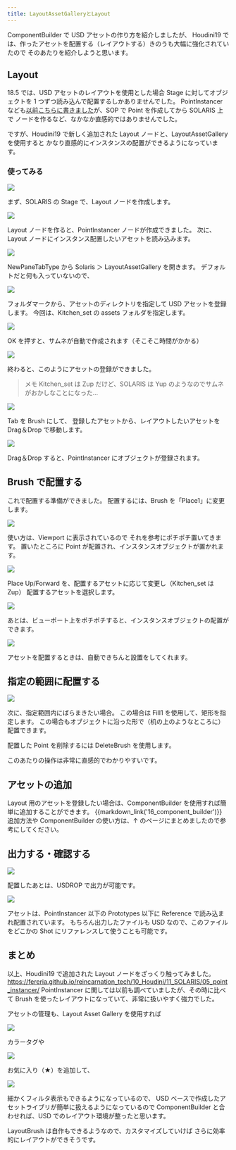 ```yaml
---
title: LayoutAssetGalleryとLayout
---
```


ComponentBuilder で USD アセットの作り方を紹介しましたが、
Houdini19 では、作ったアセットを配置する（レイアウトする）きのうも大幅に強化されていたので
そのあたりを紹介しようと思います。

## Layout

18.5 では、USD アセットのレイアウトを使用とした場合
Stage に対してオブジェクトを 1 つずつ読み込んで配置するしかありませんでした。
PointInstancer なども[以前こちらに書きました](https://fereria.github.io/reincarnation_tech/10_Houdini/11_SOLARIS/05_point_instancer/)が、SOP で Point を作成してから SOLARIS 上で
ノードを作るなど、なかなか直感的ではありませんでした。

ですが、Houdini19 で新しく追加された Layout ノードと、LayoutAssetGallery を使用すると
かなり直感的にインスタンスの配置ができるようになっています。

### 使ってみる

![](https://gyazo.com/ae31bae6e789e2147f35fbbe974779b8.png)

まず、SOLARIS の Stage で、Layout ノードを作成します。

![](https://gyazo.com/65fde9dcf1394b835996d938dc93933f.png)

Layout ノードを作ると、PointInstancer ノードが作成できました。
次に、Layout ノードにインスタンス配置したいアセットを読み込みます。

![](https://gyazo.com/d5dc1f36228622ab866293ebac1a05da.png)

NewPaneTabType から Solaris ＞ LayoutAssetGallery を開きます。
デフォルトだと何も入っていないので、

![](https://gyazo.com/3d9f9d27943a0f44784b58759d5e2ce4.png)

フォルダマークから、アセットのディレクトリを指定して
USD アセットを登録します。
今回は、Kitchen_set の assets フォルダを指定します。

![](https://gyazo.com/a139d1e3b99392c2dd6e8fc5739c624e.png)

OK を押すと、サムネが自動で作成されます（そこそこ時間がかかる）

![](https://gyazo.com/68d47b46595809bb2522ef06b917094b.png)

終わると、このようにアセットの登録ができました。

> メモ
> Kitchen_set は Zup だけど、SOLARIS は Yup のようなのでサムネがおかしなことになった...

![](https://gyazo.com/887f5ffc1741aa0108dccf97751d0a8a.gif)

Tab を Brush にして、
登録したアセットから、レイアウトしたいアセットを Drag＆Drop で移動します。

![](https://gyazo.com/d98affeeb886e05a1a357f3e03610ccd.png)

Drag＆Drop すると、PointInstancer にオブジェクトが登録されます。

## Brush で配置する

これで配置する準備ができました。
配置するには、Brush を「Place1」に変更します。

![](https://gyazo.com/c5b67006156019d81b601e38320a0991.png)

使い方は、Viewport に表示されているので
それを参考にポチポチ置いてきます。
置いたところに Point が配置され、インスタンスオブジェクトが置かれます。

![](https://gyazo.com/0c4013e9e68669010abe0106b5c4fe4d.png)

Place Up/Forward を、配置するアセットに応じて変更し（Kitchen_set は Zup）
配置するアセットを選択します。

![](https://gyazo.com/6966e65c5357cc3367ba40c0407fdd5a.gif)

あとは、ビューポート上をポチポチすると、インスタンスオブジェクトの配置ができます。

![](https://gyazo.com/0f00a0128e142d18c399b562d3b02823.gif)

アセットを配置するときは、自動できちんと設置をしてくれます。

## 指定の範囲に配置する

![](https://gyazo.com/c993f8ed87ce3b8f81d8ef110de2c265.gif)

次に、指定範囲内にばらまきたい場合。
この場合は Fill1 を使用して、矩形を指定します。
この場合もオブジェクトに沿った形で（机の上のようなところに）配置できます。

配置した Point を削除するには DeleteBrush を使用します。

このあたりの操作は非常に直感的でわかりやすいです。

## アセットの追加

Layout 用のアセットを登録したい場合は、ComponentBuilder を使用すれば簡単に追加することができます。
{{markdown_link('16_component_builder')}}
追加方法や ComponentBuilder の使い方は、↑ のページにまとめましたので参考にしてください。

## 出力する・確認する

![](https://gyazo.com/16507f0923391b1a58fb649659950ecc.png)

配置したあとは、USDROP で出力が可能です。

![](https://gyazo.com/dcdc64429d8b68a79235ae4e3937a47c.png)

アセットは、PointInstancer 以下の Prototypes 以下に Reference で読み込まれ配置されています。
もちろん出力したファイルも USD なので、このファイルをどこかの Shot にリファレンスして使うことも可能です。

## まとめ

以上、Houdini19 で追加された Layout ノードをざっくり触ってみました。
https://fereria.github.io/reincarnation_tech/10_Houdini/11_SOLARIS/05_point_instancer/
PointInstancer に関しては以前も調べていましたが、その時に比べて
Brush を使ったレイアウトになっていて、非常に扱いやすく強力でした。

アセットの管理も、Layout Asset Gallery を使用すれば

![](https://gyazo.com/7c04154ed7e675686de2618183cb7ebd.png)

カラータグや

![](https://gyazo.com/56cea2b72be3dfdc5fd11b7f6b517da0.png)

お気に入り（★）を追加して、

![](https://gyazo.com/8156b838bc9f9e2a502fd4b269ac3fb8.png)

細かくフィルタ表示もできるようになっているので、
USD ベースで作成したアセットライブリが簡単に扱えるようになっているので
ComponentBuilder と合わせれば、USD でのレイアウト環境が整ったと思います。

LayoutBrush は自作もできるようなので、カスタマイズしていけば
さらに効率的にレイアウトができそうです。
